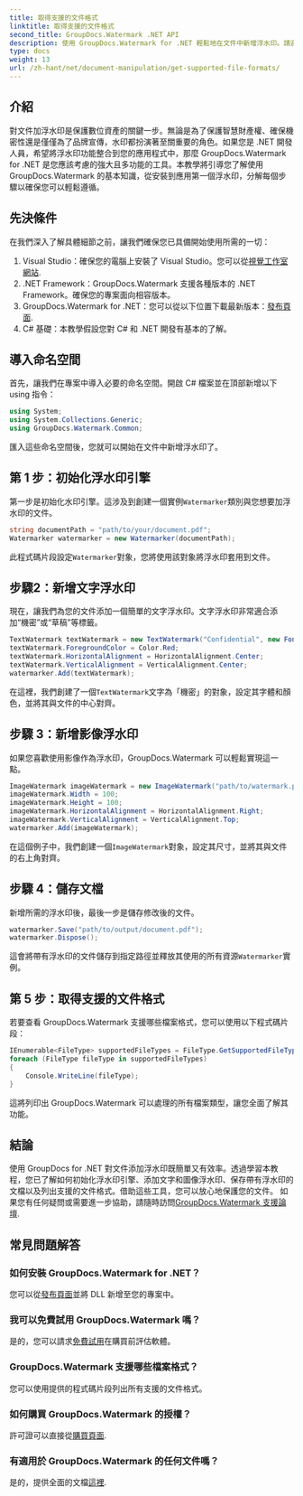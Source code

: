 ```yaml
---
title: 取得支援的文件格式
linktitle: 取得支援的文件格式
second_title: GroupDocs.Watermark .NET API
description: 使用 GroupDocs.Watermark for .NET 輕鬆地在文件中新增浮水印。請遵循我們全面的逐步指南來保護您的數位資產。
type: docs
weight: 13
url: /zh-hant/net/document-manipulation/get-supported-file-formats/
---
```

## 介紹
對文件加浮水印是保護數位資產的關鍵一步。無論是為了保護智慧財產權、確保機密性還是僅僅為了品牌宣傳，水印都扮演著至關重要的角色。如果您是 .NET 開發人員，希望將浮水印功能整合到您的應用程式中，那麼 GroupDocs.Watermark for .NET 是您應該考慮的強大且多功能的工具。本教學將引導您了解使用 GroupDocs.Watermark 的基本知識，從安裝到應用第一個浮水印，分解每個步驟以確保您可以輕鬆遵循。
## 先決條件
在我們深入了解具體細節之前，讓我們確保您已具備開始使用所需的一切：
1.  Visual Studio：確保您的電腦上安裝了 Visual Studio。您可以從[視覺工作室網站](https://visualstudio.microsoft.com/).
2. .NET Framework：GroupDocs.Watermark 支援各種版本的 .NET Framework。確保您的專案面向相容版本。
3. GroupDocs.Watermark for .NET：您可以從以下位置下載最新版本：[發布頁面](https://releases.groupdocs.com/Watermark/net/).
4. C# 基礎：本教學假設您對 C# 和 .NET 開發有基本的了解。
## 導入命名空間
首先，讓我們在專案中導入必要的命名空間。開啟 C# 檔案並在頂部新增以下 using 指令：
```csharp
using System;
using System.Collections.Generic;
using GroupDocs.Watermark.Common;
```
匯入這些命名空間後，您就可以開始在文件中新增浮水印了。

## 第 1 步：初始化浮水印引擎
第一步是初始化水印引擎。這涉及到創建一個實例`Watermarker`類別與您想要加浮水印的文件。
```csharp
string documentPath = "path/to/your/document.pdf";
Watermarker watermarker = new Watermarker(documentPath);
```
此程式碼片段設定`Watermarker`對象，您將使用該對象將浮水印套用到文件。
## 步驟2：新增文字浮水印
現在，讓我們為您的文件添加一個簡單的文字浮水印。文字浮水印非常適合添加“機密”或“草稿”等標籤。
```csharp
TextWatermark textWatermark = new TextWatermark("Confidential", new Font("Arial", 36));
textWatermark.ForegroundColor = Color.Red;
textWatermark.HorizontalAlignment = HorizontalAlignment.Center;
textWatermark.VerticalAlignment = VerticalAlignment.Center;
watermarker.Add(textWatermark);
```
在這裡，我們創建了一個`TextWatermark`文字為「機密」的對象，設定其字體和顏色，並將其與文件的中心對齊。
## 步驟 3：新增影像浮水印
如果您喜歡使用影像作為浮水印，GroupDocs.Watermark 可以輕鬆實現這一點。
```csharp
ImageWatermark imageWatermark = new ImageWatermark("path/to/watermark.png");
imageWatermark.Width = 100;
imageWatermark.Height = 100;
imageWatermark.HorizontalAlignment = HorizontalAlignment.Right;
imageWatermark.VerticalAlignment = VerticalAlignment.Top;
watermarker.Add(imageWatermark);
```
在這個例子中，我們創建一個`ImageWatermark`對象，設定其尺寸，並將其與文件的右上角對齊。
## 步驟 4：儲存文檔
新增所需的浮水印後，最後一步是儲存修改後的文件。
```csharp
watermarker.Save("path/to/output/document.pdf");
watermarker.Dispose();
```
這會將帶有浮水印的文件儲存到指定路徑並釋放其使用的所有資源`Watermarker`實例。
## 第 5 步：取得支援的文件格式
若要查看 GroupDocs.Watermark 支援哪些檔案格式，您可以使用以下程式碼片段：
```csharp
IEnumerable<FileType> supportedFileTypes = FileType.GetSupportedFileTypes();
foreach (FileType fileType in supportedFileTypes)
{
    Console.WriteLine(fileType);
}
```
這將列印出 GroupDocs.Watermark 可以處理的所有檔案類型，讓您全面了解其功能。
## 結論
使用 GroupDocs for .NET 對文件添加浮水印既簡單又有效率。透過學習本教程，您已了解如何初始化浮水印引擎、添加文字和圖像浮水印、保存帶有浮水印的文檔以及列出支援的文件格式。借助這些工具，您可以放心地保護您的文件。
如果您有任何疑問或需要進一步協助，請隨時訪問[GroupDocs.Watermark 支援論壇](https://forum.groupdocs.com/c/watermark/19).
## 常見問題解答
### 如何安裝 GroupDocs.Watermark for .NET？
您可以從[發布頁面](https://releases.groupdocs.com/Watermark/net/)並將 DLL 新增至您的專案中。
### 我可以免費試用 GroupDocs.Watermark 嗎？
是的，您可以請求[免費試用](https://releases.groupdocs.com/)在購買前評估軟體。
### GroupDocs.Watermark 支援哪些檔案格式？
您可以使用提供的程式碼片段列出所有支援的文件格式。
### 如何購買 GroupDocs.Watermark 的授權？
許可證可以直接從[購買頁面](https://purchase.groupdocs.com/buy).
### 有適用於 GroupDocs.Watermark 的任何文件嗎？
是的，提供全面的文檔[這裡](https://reference.groupdocs.com/Watermark/net/).